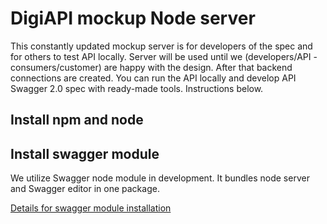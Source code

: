 # DigiAPI mockup Node server

This constantly updated mockup server is for developers of the spec and for others to test API locally. Server will be used until we (developers/API -consumers/customer) are happy with the design. After that backend connections are created. 
You can run the API locally and develop API Swagger 2.0 spec with ready-made tools. Instructions below. 

## Install npm and node

## Install swagger module

We utilize Swagger node module in development. It bundles node server and Swagger editor in one package. 

[Details for swagger module installation](https://github.com/swagger-api/swagger-node/blob/master/docs/install.md)
